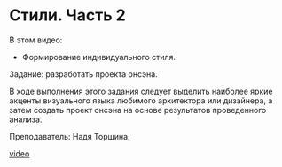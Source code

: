 # Стили. Часть 2

В этом видео: 

- Формирование индивидуального стиля.

Задание: разработать проекта онсэна.

В ходе выполнения этого задания следует выделить наиболее яркие акценты визуального языка любимого архитектора или дизайнера, а затем создать проект онсэна на основе результатов проведенного анализа. 

Преподаватель: Надя Торшина. 

[video](https://player.softculture.cc/embed/ICI/ICI_3.18.09_L3_Prejudice_Part2)